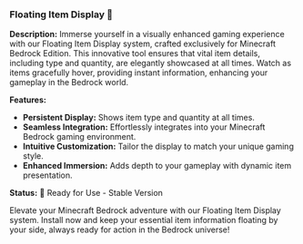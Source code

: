   ### Floating Item Display 🌟

**Description:**
Immerse yourself in a visually enhanced gaming experience with our Floating Item Display system, crafted exclusively for Minecraft Bedrock Edition. This innovative tool ensures that vital item details, including type and quantity, are elegantly showcased at all times. Watch as items gracefully hover, providing instant information, enhancing your gameplay in the Bedrock world.

**Features:**
- **Persistent Display:** Shows item type and quantity at all times.
- **Seamless Integration:** Effortlessly integrates into your Minecraft Bedrock gaming environment.
- **Intuitive Customization:** Tailor the display to match your unique gaming style.
- **Enhanced Immersion:** Adds depth to your gameplay with dynamic item presentation.

**Status:**
🚀 Ready for Use - Stable Version

Elevate your Minecraft Bedrock adventure with our Floating Item Display system. Install now and keep your essential item information floating by your side, always ready for action in the Bedrock universe!
